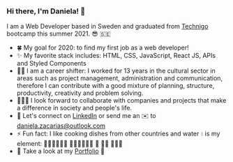 ### Hi there, I'm Daniela! 👋

I am a Web Developer based in Sweden and graduated from [Technigo](https://www.technigo.io/program) bootcamp this summer 2021. 😎 🇸🇪
 
- 🍀  My goal for 2020: to find my first job as a web developer! 
- ✨  My favorite stack includes: HTML, CSS, JavaScript, React JS, APIs and Styled Components 
- 💪🏻  I am a career shifter: I worked for 13 years in the cultural sector in areas such as project management, administration and communication, therefore I can contribute           with a good mixture of planning, structure, productivity, creativity and problem solving. 
- 🧚🏼‍♀️  I look forward to collaborate with companies and projects that make a difference in society and people's life.
- 💬  Let's connect on [LinkedIn](https://www.linkedin.com/in/danielazacarias/) or send me an ✉️ to daniela.zacarias@outlook.com
- ⚡  Fun fact: I like cooking dishes from other countries and water 💧  is my element: 🏄🏻‍♀️🌊🌊🌊  🏊🏻‍♀️🌊🌊🌊  🥽 🐠🐬 🌊🌊🌊
- 💼  Take a look at my [Portfolio](https://my-portfolio-dannuzak.netlify.app/) 👀
